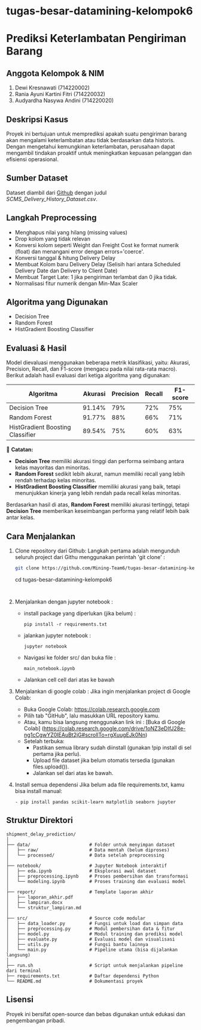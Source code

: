 # tugas-besar-datamining-kelompok6

# Prediksi Keterlambatan Pengiriman Barang 

## Anggota Kelompok & NIM

1. Dewi Kresnawati (714220002)
2. Rania Ayuni Kartini Fitri (714220032)
3. Audyardha Nasywa Andini (714220020)

## Deskripsi Kasus

Proyek ini bertujuan untuk memprediksi apakah suatu pengiriman barang akan mengalami keterlambatan atau tidak berdasarkan data historis. Dengan mengetahui kemungkinan keterlambatan, perusahaan dapat mengambil tindakan proaktif untuk meningkatkan kepuasan pelanggan dan efisiensi operasional.

## Sumber Dataset

Dataset diambil dari [Github]([https://www.kaggle.com/](https://github.com/Abhi1727/FedEx-Logistics-Performance-Analysis/blob/main/SCMS_Delivery_History_Dataset.csv)) dengan judul *SCMS_Delivery_History_Dataset.csv*.  

## Langkah Preprocessing

- Menghapus nilai yang hilang (missing values)
- Drop kolom yang tidak relevan
- Konversi kolom seperti Weight dan Freight Cost ke format numerik (float) dan menangani error dengan errors='coerce'.
- Konversi tanggal & hitung Delivery Delay
- Membuat Kolom baru Delivery Delay (Selisih hari antara Scheduled Delivery Date dan Delivery to Client Date)
- Membuat Target Late: 1 jika pengiriman terlambat dan 0 jika tidak.
- Normalisasi fitur numerik dengan Min-Max Scaler

## Algoritma yang Digunakan

- Decision Tree 
- Random Forest
- HistGradient Boosting Classifier

## Evaluasi & Hasil

Model dievaluasi menggunakan beberapa metrik klasifikasi, yaitu: Akurasi, Precision, Recall, dan F1-score (mengacu pada nilai rata-rata macro). Berikut adalah hasil evaluasi dari ketiga algoritma yang digunakan:

| Algoritma                       | Akurasi | Precision | Recall | F1-score |
|--------------------------------|---------|-----------|--------|----------|
| Decision Tree                  | 91.14%  | 79%       | 72%    | 75%      |
| Random Forest                  | 91.77%  | 88%       | 66%    | 71%      |
| HistGradient Boosting Classifier | 89.54%  | 75%       | 60%    | 63%      |

📌 **Catatan:**
- **Decision Tree** memiliki akurasi tinggi dan performa seimbang antara kelas mayoritas dan minoritas.
- **Random Forest** sedikit lebih akurat, namun memiliki recall yang lebih rendah terhadap kelas minoritas.
- **HistGradient Boosting Classifier** memiliki akurasi yang baik, tetapi menunjukkan kinerja yang lebih rendah pada recall kelas minoritas.

Berdasarkan hasil di atas, **Random Forest** memiliki akurasi tertinggi, tetapi **Decision Tree** memberikan keseimbangan performa yang relatif lebih baik antar kelas.

## Cara Menjalankan

1. Clone repository dari Github:
   Langkah pertama adalah mengunduh seluruh project dari Githu menggunakan perintah 'git clone' :
   ```bash
   git clone https://github.com/Mining-Team6/tugas-besar-datamining-kelompok6.git
   
   ``` 
   cd tugas-besar-datamining-kelompok6
   ```

   
3. Menjalankan dengan jupyter notebook :
   - install package yang diperlukan (jika belum) :
     ```
     pip install -r requirements.txt
     ```
   - jalankan jupyter notebook :
     ```
     jupyter notebook
     ```
   - Navigasi ke folder src/ dan buka file :
     ```
     main_notebook.ipynb
     ```
   - Jalankan cell cell dari atas ke bawah

4. Menjalankan di google colab :
   Jika ingin menjalankan project di Google Colab:
   - Buka Google Colab: https://colab.research.google.com
   - Pilih tab "GitHub", lalu masukkan URL repository kamu.
   - Atau, kamu bisa langsung menggunakan link ini :
   [Buka di Google Colab] (https://colab.research.google.com/drive/1oNZ3eDIfJ28e-ng1cCgwYZ0IEAuBt2jG#scrollTo=rgXuugEJk0Nn)
   - Setelah terbuka:
     * Pastikan semua library sudah diinstall (gunakan !pip install di sel pertama jika perlu).
     * Upload file dataset jika belum otomatis tersedia (gunakan files.upload()).
     * Jalankan sel dari atas ke bawah.
    
5. Install semua dependensi
   Jika belum ada file requirements.txt, kamu bisa install manual:
   ```
   - pip install pandas scikit-learn matplotlib seaborn jupyter
   ```

 ## Struktur Direktori

 ```
shipment_delay_prediction/
│
├── data/                      # Folder untuk menyimpan dataset
│   ├── raw/                   # Data mentah (belum diproses)
│   └── processed/             # Data setelah preprocessing
│
├── notebook/                  # Jupyter Notebook interaktif
│   ├── eda.ipynb              # Eksplorasi awal dataset
│   ├── preprocessing.ipynb    # Proses pembersihan dan transformasi
│   └── modeling.ipynb         # Proses training dan evaluasi model
│
├── report/                    # Template laporan akhir
│   ├── laporan_akhir.pdf
│   ├── lampiran.docx
│   └── struktur_lampiran.md
│
├── src/                       # Source code modular
│   ├── data_loader.py         # Fungsi untuk load dan simpan data
│   ├── preprocessing.py       # Modul pembersihan data & fitur
│   ├── model.py               # Modul training dan prediksi model
│   ├── evaluate.py            # Evaluasi model dan visualisasi
│   ├── utils.py               # Fungsi bantu lainnya
│   └── main.py                # Pipeline utama (bisa dijalankan langsung)
│
├── run.sh                     # Script untuk menjalankan pipeline dari terminal
├── requirements.txt           # Daftar dependensi Python
└── README.md                  # Dokumentasi proyek
```

## Lisensi

Proyek ini bersifat open-source dan bebas digunakan untuk edukasi dan pengembangan pribadi.



   
